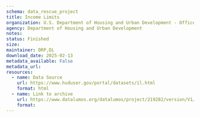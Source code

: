 ```yaml
---
schema: data_rescue_project 
title: Income Limits
organization: U.S. Department of Housing and Urban Development - Office of Policy Development and Research
agency: Department of Housing and Urban Development
notes: 
status: Finished
size: 
maintainer: DRP,DL
download_date: 2025-02-13
metadata_available: False
metadata_url: 
resources:
  - name: Data Source
    url: https://www.huduser.gov/portal/datasets/il.html
    format: html
  - name: Link to archive
    url: https://www.datalumos.org/datalumos/project/219282/version/V1/view
    format: 
---
```

